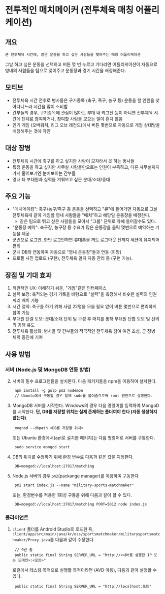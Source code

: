# 전투적인 매치메이커 (전투체육 매칭 어플리케이션)

## 개요
	군 전투체육 시간에, 같은 운동을 하고 싶은 사람들을 맺어주는 매칭 어플리케이션

그날 하고 싶은 운동을 선택하고 버튼 몇 번 누르고 기다리면 어플리케이션이 자동으로 영내의 사람들을 팀으로 맺이주고 운동장과 경기 시간을 배정해준다.

## 모티브
- 전투체육 시간 전후로 병사들은 구기종목 (축구, 족구, 농구 등) 운동을 할 인원을 찾아다니느라 시간을 많이 소비함
- 간부들의 경우, 구기종목에 관심이 많아도 부대 내 리그전 등이 아니면 전투체육 시간에 단체로 참여하거나, 참여할 사람을 모으는 일이 흔치 않음
- 인기 게임 (오버워치, 리그 오브 레전드)에서 버튼 몇번으로 자동으로 게임 상대방을 배정해주는 것에 착안

## 대상 장병
- 전투체육 시간에 축구를 하고 싶지만 사람이 모자라서 못 하는 병사들
- 특정 운동을 하고 싶지만 사무실 사람들만으로는 인원이 부족하고, 다른 사무실까지 가서 물어보기엔 눈치보이는 간부들
- 영내 타 부대원과 실력을 겨뤄보고 싶은 분대/소대/중대

## 주요 기능
- "매치메이킹": 축구/농구/족구 등 운동을 선택하고 "큐"에 들어가면 자동으로 그날 전투체육때 같이 게임할 영내 사람들을 "매치"하고 해당일 운동장을 배정한다.
	- 같은 팀으로 뛰고 싶은 사람들을 모아서 "그룹" 단위로 큐에 들어갈수도 있다.
- "운동장 예약": 축구장, 농구장 등 수요가 많은 운동장을 클릭 몇번으로 예약하는 기능을 제공.
- 군번으로 로그인, 한번 로그인하면 휴대폰을 꺼도 로그아웃 전까지 세션이 유지되어 편리
- 군내 DB와 연동하여 자동으로 "영내 운동장"들과 연동 (희망)
- 프로필 사진 업로드 (구현), 전투체육 일지 자동 관리 등 (구현 가능).

## 장점 및 기대 효과
1. 직관적인 UX: 이해하기 쉬운, "게임"같은 인터페이스
2. 실력 보정: 축적되는 경기 기록을 바탕으로 "실력"을 측정해서 비슷한 실력의 인원끼리 매치 가능
3. 시간 절약: 축구를 하기 위해 사람 22명을 모을 필요 없이 버튼 몇번으로 편리하게 참여 가능
4. 부대원 단결 도모: 분대/소대 단위 팀 구성 후 매치를 통해 부대원 단합 도모 및 선의의 경쟁 유도
5. 전투체육 활성화: 병사들 및 간부들의 적극적인 전투체육 참여 여건 조성, 군 장병 체력 증진에 기여


## 사용 방법
### 서버 (Node.js 및 MongoDB 연동 방법)
2. 서버의 필수 프로그램들을 설치한다. 다음 패키지들을 npm을 이용하여 설치한다.

		npm install -g gulp pm2 nodemon
		// Ubuntu에서 구동할 경우 앞에 sudo를 붙여줌으로써 root 권한으로 실행한다.

3. MongoDB 서버를 시작한다. Windows의 경우 다음 명령어를 입력하여 MongoD를 시작한다. **단, DB를 저장할 위치는 실제 존재하는 폴더여야 한다 (자동 생성하지 않는다).**

		mognod --dbpath <DB를 저장할 위치>

	또는 Ubuntu 환경에서(apt로 설치한 패키지)는 다음 명령어로 서버를 구동한다.

		sudo service mongod start

4. DB의 위치를 수정하기 위해 환경 변수로 다음과 같은 값을 지정한다.

		DB=mongod://localhost:27017/matching

5. Node.js 서버의 경우 `pm2`(packange manager)를 이용하여 구동한다

		pm2 start index.js --name "military-sports-matchmaker"

	또는, 환경변수를 적용한 1회성 구동을 위해 다음과 같이 할 수 있다.
	
		DB=mongod://localhost:27017/matching PORT=5012 node index.js

### 클라이언트
1. `client` 폴더를 Android Studio로 로드한 뒤, `client/app/src/main/java/kr/oss/sportsmatchmaker/militarysportsmatchmaker/Proxy.java`를 다음과 같이 수정한다.

		// 9번 줄
		public static final String SERVER_URL = "http://<서버를 실행한 IP 또는 도메인>:<포트>"

	로컬에서 테스팅 목적으로 실행할 목적이라면 (AVD 이용), 다음과 같이 설정할 수 있다.

		public static final String SERVER_URL = "http://localhost:포트"